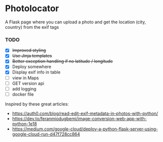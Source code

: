 # Photolocator

A Flask page where you can upload a photo and get the location (city, country) from the exif tags
### TODO
- [x] ~~Improved styling~~
- [x] ~~Use Jinja templates~~
- [x] ~~Better exception handling if no latitude / longitude~~
- [X] Deploy somewhere
- [x] Display exif info in table
- [ ] view in Maps
- [ ] GET version api
- [ ] add logging
- [ ] docker file

Inspired by these great articles: 

* https://auth0.com/blog/read-edit-exif-metadata-in-photos-with-python/
* https://dev.to/feranmiodugbemi/image-conversion-web-app-with-python-1e18
* https://medium.com/google-cloud/deploy-a-python-flask-server-using-google-cloud-run-d47f728cc864